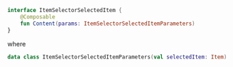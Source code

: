 ```kotlin 
interface ItemSelectorSelectedItem {
    @Composable
    fun Content(params: ItemSelectorSelectedItemParameters)
}
```
where

```kotlin 
data class ItemSelectorSelectedItemParameters(val selectedItem: Item)
```